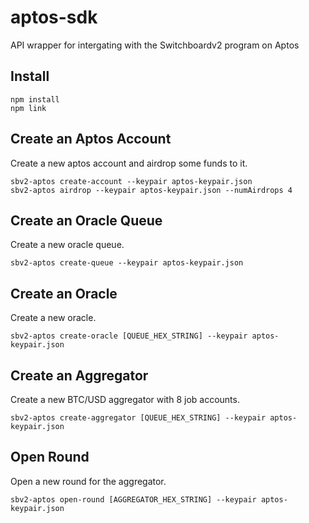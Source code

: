 # aptos-sdk

API wrapper for intergating with the Switchboardv2 program on Aptos

## Install

```
npm install
npm link
```

## Create an Aptos Account

Create a new aptos account and airdrop some funds to it.

```
sbv2-aptos create-account --keypair aptos-keypair.json
sbv2-aptos airdrop --keypair aptos-keypair.json --numAirdrops 4
```

## Create an Oracle Queue

Create a new oracle queue.

```
sbv2-aptos create-queue --keypair aptos-keypair.json
```

## Create an Oracle

Create a new oracle.

```
sbv2-aptos create-oracle [QUEUE_HEX_STRING] --keypair aptos-keypair.json
```

## Create an Aggregator

Create a new BTC/USD aggregator with 8 job accounts.

```
sbv2-aptos create-aggregator [QUEUE_HEX_STRING] --keypair aptos-keypair.json
```

## Open Round

Open a new round for the aggregator.

```
sbv2-aptos open-round [AGGREGATOR_HEX_STRING] --keypair aptos-keypair.json
```
